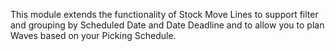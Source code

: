 This module extends the functionality of Stock Move Lines to support filter and grouping by Scheduled Date and Date Deadline and to allow you to plan Waves based on your Picking Schedule.
